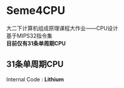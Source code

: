# Seme4CPU
大二下计算机组成原理课程大作业——CPU设计  
基于MIPS32指令集  
__目前仅有31条单周期CPU__
## 31条单周期CPU
Internal Code : __Lithium__